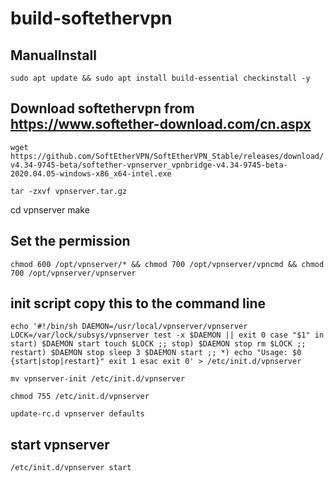 # build-softethervpn
## ManualInstall
`sudo apt update && sudo apt install build-essential checkinstall -y`
## Download softethervpn from https://www.softether-download.com/cn.aspx
`wget https://github.com/SoftEtherVPN/SoftEtherVPN_Stable/releases/download/v4.34-9745-beta/softether-vpnserver_vpnbridge-v4.34-9745-beta-2020.04.05-windows-x86_x64-intel.exe`

`tar -zxvf vpnserver.tar.gz`

cd vpnserver
make 
## Set the permission
`chmod 600 /opt/vpnserver/* && chmod 700 /opt/vpnserver/vpncmd && chmod 700 /opt/vpnserver/vpnserver`

## init script copy this to the command line
`echo '#!/bin/sh
DAEMON=/usr/local/vpnserver/vpnserver
LOCK=/var/lock/subsys/vpnserver
test -x $DAEMON || exit 0
case "$1" in
start)
$DAEMON start
touch $LOCK
;;
stop)
$DAEMON stop
rm $LOCK
;;
restart)
$DAEMON stop
sleep 3
$DAEMON start
;;
*)
echo "Usage: $0 {start|stop|restart}"
exit 1
esac
exit 0' > /etc/init.d/vpnserver`


`mv vpnserver-init /etc/init.d/vpnserver`

`chmod 755 /etc/init.d/vpnserver`

`update-rc.d vpnserver defaults`

## start vpnserver
`/etc/init.d/vpnserver start`

